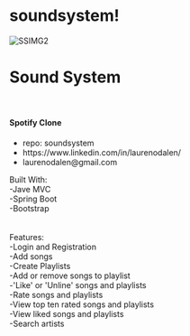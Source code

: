 # soundsystem!
![SSIMG2](https://user-images.githubusercontent.com/97255159/165973195-d685cbc0-9564-4b03-a927-70c2e01b90fe.png)
<h1>Sound System</h1>
<br>
<h4>Spotify Clone</h4>
<ul>
  <li>repo: soundsystem </li>
<li>https://www.linkedin.com/in/laurenodalen/</li>
<li>laurenodalen@gmail.com</li>
</ul>
Built With:
<br>
-Jave MVC
<br>
-Spring Boot
<br>
-Bootstrap
<br>
<br>
<br>
Features:
<br>
-Login and Registration
<br>
-Add songs
<br>
-Create Playlists
<br>
-Add or remove songs to playlist
<br>
-'Like' or 'Unline' songs and playlists
<br>
-Rate songs and playlists
<br>
-View top ten rated songs and playlists
<br>
-View liked songs and playlists
<br>
-Search artists
